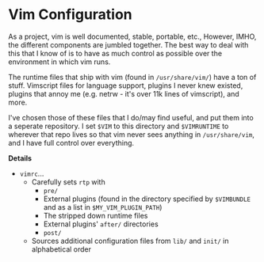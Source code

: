 # Vim Configuration

As a project, vim is well documented, stable, portable, etc.,
However, IMHO, the different components are jumbled together.
The best way to deal with this that I know of is to have
as much control as possible over the environment in which vim runs.

The runtime files that ship with vim (found in `/usr/share/vim/`) have a ton of stuff.
Vimscript files for language support,
plugins I never knew existed,
plugins that annoy me (e.g. netrw - it's over 11k lines of vimscript),
and more.

I've chosen those of these files that I do/may find useful,
and put them into a seperate repository.
I set `$VIM` to this directory and `$VIMRUNTIME` to wherever that repo lives
so that vim never sees anything in `/usr/share/vim`,
and I have full control over everything.

**Details**

*   `vimrc`...
    *   Carefully sets `rtp` with
        *   `pre/`
        *   External plugins (found in the directory specified by `$VIMBUNDLE`
            and as a list in `$MY_VIM_PLUGIN_PATH`)
        *   The stripped down runtime files
        *   External plugins' `after/` directories
        *   `post/`
    *   Sources additional configuration files from `lib/` and `init/` in alphabetical order
